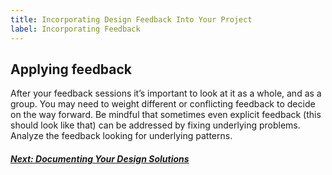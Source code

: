 ```yaml
---
title: Incorporating Design Feedback Into Your Project
label: Incorporating Feedback
---
```


## Applying feedback
After your feedback sessions it’s important to look at it as a whole, and as a group. You may need to weight different or conflicting feedback to decide on the way forward. Be mindful that sometimes even explicit feedback (this should look like that) can be addressed by fixing underlying problems. Analyze the feedback looking for underlying patterns.

<!-- Next Button -->
<a href='./document-solutions'><div class="next-button"><h5 class="next-text">Next: Documenting Your Design Solutions</h5></div></a>
